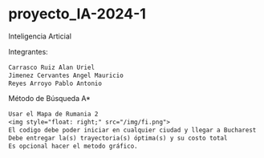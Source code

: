 # proyecto_IA-2024-1
Inteligencia Articial 

Integrantes:

    Carrasco Ruiz Alan Uriel
    Jimenez Cervantes Angel Mauricio
    Reyes Arroyo Pablo Antonio

Método de Búsqueda A* 

    Usar el Mapa de Rumania 2
    <img style="float: right;" src="/img/fi.png">
    El codigo debe poder iniciar en cualquier ciudad y llegar a Bucharest  
    Debe entregar la(s) trayectoria(s) óptima(s) y su costo total
    Es opcional hacer el metodo gráfico.
